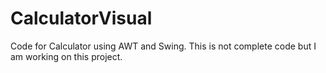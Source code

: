 CalculatorVisual
================

Code for Calculator using AWT and Swing. This is not complete code but I am working on this project. 
